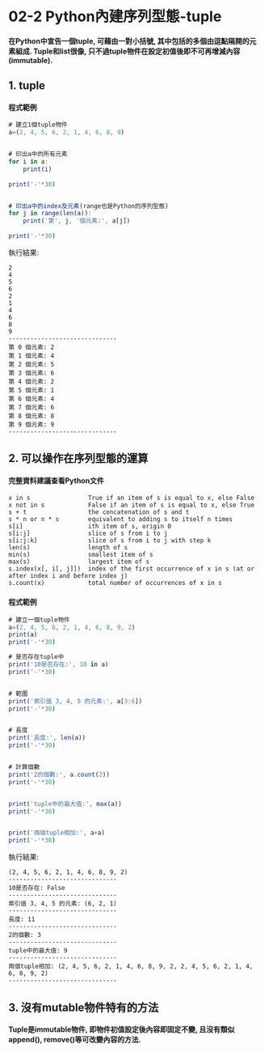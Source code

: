 # 02-2 Python內建序列型態-tuple

#### 在Python中宣告一個tuple, 可藉由一對小括號, 其中包括的多個由逗點隔開的元素組成. Tuple和list很像, 只不過tuple物件在設定初值後即不可再增減內容(immutable). 


## 1. tuple

#### 程式範例
```javascript
# 建立1個tuple物件
a=(2, 4, 5, 6, 2, 1, 4, 6, 8, 9)


# 印出a中的所有元素
for i in a:
    print(i)
    
print('-'*30)    


# 印出a中的index及元素(range也是Python的序列型態)
for j in range(len(a)):
    print('第', j, '個元素:', a[j])
    
print('-'*30) 
```

執行結果:
```
2
4
5
6
2
1
4
6
8
9
------------------------------
第 0 個元素: 2
第 1 個元素: 4
第 2 個元素: 5
第 3 個元素: 6
第 4 個元素: 2
第 5 個元素: 1
第 6 個元素: 4
第 7 個元素: 6
第 8 個元素: 8
第 9 個元素: 9
------------------------------
```


## 2. 可以操作在序列型態的運算

#### 完整資料建議查看Python文件
```
x in s                True if an item of s is equal to x, else False
x not in s            False if an item of s is equal to x, else True
s + t                 the concatenation of s and t
s * n or n * s        equivalent to adding s to itself n times
s[i]                  ith item of s, origin 0
s[i:j]                slice of s from i to j
s[i:j:k]              slice of s from i to j with step k
len(s)                length of s 
min(s)                smallest item of s 
max(s)                largest item of s 
s.index(x[, i[, j]])  index of the first occurrence of x in s (at or after index i and before index j)
s.count(x)            total number of occurrences of x in s
```

#### 程式範例
```javascript
# 建立一個tuple物件
a=(2, 4, 5, 6, 2, 1, 4, 6, 8, 9, 2)
print(a)
print('-'*30)

# 是否存在tuple中
print('10是否存在:', 10 in a)
print('-'*30)    


# 範圍
print('索引值 3, 4, 5 的元素:', a[3:6])
print('-'*30)  


# 長度
print('長度:', len(a))
print('-'*30) 


# 計算個數
print('2的個數:', a.count(2))
print('-'*30) 


print('tuple中的最大值:', max(a))
print('-'*30) 


print('兩個tuple相加:', a+a)
print('-'*30) 
```

執行結果:
```
(2, 4, 5, 6, 2, 1, 4, 6, 8, 9, 2)
------------------------------
10是否存在: False
------------------------------
索引值 3, 4, 5 的元素: (6, 2, 1)
------------------------------
長度: 11
------------------------------
2的個數: 3
------------------------------
tuple中的最大值: 9
------------------------------
兩個tuple相加: (2, 4, 5, 6, 2, 1, 4, 6, 8, 9, 2, 2, 4, 5, 6, 2, 1, 4, 6, 8, 9, 2)
------------------------------
```


## 3. 沒有mutable物件特有的方法

#### Tuple是immutable物件, 即物件初值設定後內容即固定不變, 且沒有類似append(), remove()等可改變內容的方法.
